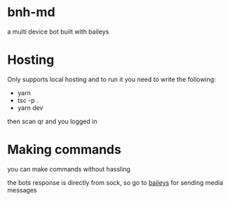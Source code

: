 # bnh-md
a multi device bot built with baileys 
# Hosting
Only supports local hosting and to run it you need to write the following:
- yarn
- tsc -p .
- yarn dev

then scan qr and you logged in
 # Making commands 
 you can make commands without hassling
 
 the bots response is directly from sock, so go to [baileys](https://github.com/adiwajshing/Baileys) for sending media messages


